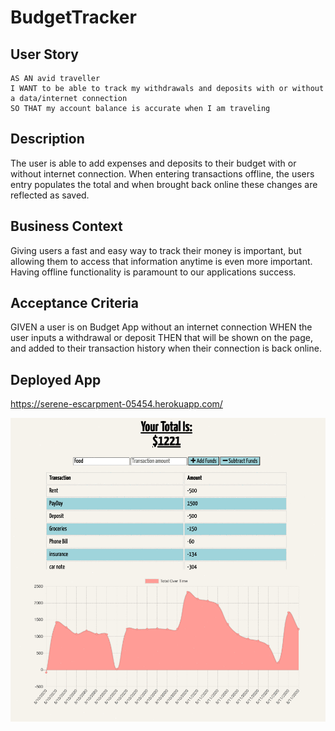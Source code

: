 # BudgetTracker

## User Story

```
AS AN avid traveller
I WANT to be able to track my withdrawals and deposits with or without a data/internet connection
SO THAT my account balance is accurate when I am traveling

```
## Description

The user is able to add expenses and deposits to their budget with or without internet connection. When entering transactions offline, the users entry populates the total and when brought back online these changes are reflected as saved. 


## Business Context

Giving users a fast and easy way to track their money is important, but allowing them to access that information anytime is even more important. Having offline functionality is paramount to our applications success.


## Acceptance Criteria
GIVEN a user is on Budget App without an internet connection
WHEN the user inputs a withdrawal or deposit
THEN that will be shown on the page, and added to their transaction history when their connection is back online.

## Deployed App

https://serene-escarpment-05454.herokuapp.com/




![Budget Gif](budget.gif)


